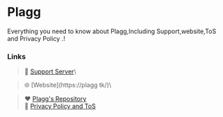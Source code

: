 # Plagg


Everything you need to know about Plagg,Including Support,website,ToS and Privacy Policy .! 

  

 ### Links 

  

 > 💬 [Support Server](https://discord.gg/dEVMMBJrgZ)\ 

 > 🌐 [Website](https://plagg tk/)\ 

 > ❤ [Plagg's Repository](https://suggester.js.org/github)\
 > 🧐 [Privacy Policy and ToS](https://github.com/MoizTareen/Plagg-Privacy-Policy-and-ToS/blob/main/README.md)
